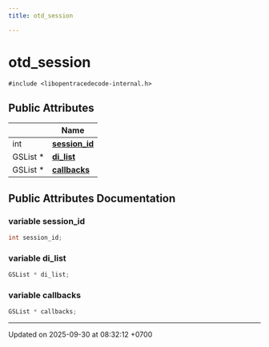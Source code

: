 ```yaml
---
title: otd_session

---
```


# otd_session






`#include <libopentracedecode-internal.h>`

## Public Attributes

|                | Name           |
| -------------- | -------------- |
| int | **[session_id](Classes/a00165.md#variable-session-id)**  |
| GSList * | **[di_list](Classes/a00165.md#variable-di-list)**  |
| GSList * | **[callbacks](Classes/a00165.md#variable-callbacks)**  |

## Public Attributes Documentation

### variable session_id

```cpp
int session_id;
```


### variable di_list

```cpp
GSList * di_list;
```


### variable callbacks

```cpp
GSList * callbacks;
```


-------------------------------

Updated on 2025-09-30 at 08:32:12 +0700
